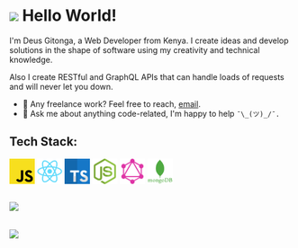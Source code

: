 # <div><img src="https://media.giphy.com/media/hvRJCLFzcasrR4ia7z/giphy.gif" width="30px"> Hello World! </div>

I'm Deus Gitonga, a Web Developer from Kenya. I create ideas and develop solutions in the shape of software using my creativity and technical knowledge. 

Also I create RESTful and GraphQL APIs that can handle loads of requests and will never let you down.

- 💼 Any freelance work? Feel free to reach, [email](mailto:gitonga.deus@gmail.com).
- 💬 Ask me about anything code-related, I'm happy to help `¯\_(ツ)_/¯.`


## Tech Stack:

<p>
	<img alt="JS" src="./skill_icons/javascript.svg" width=45px height=45px/>
	<img alt="React" src="./skill_icons/react.svg" width=45px height=45px/>
	<img alt="TypeScript" src="./skill_icons/typescript.svg" width=45px height=45px/>
	<img alt="Node JS" src="./skill_icons/node-js.svg" width=45px height=45px/>
	<img alt="GraphQL" src="./skill_icons/graphql.svg" width=45px height=45px/>
	<img alt="MongoDB" src="./skill_icons/mongodb.svg" width=45px height=45px/>
</p>

## 
<img src="https://github-readme-stats.vercel.app/api?username=gitonga-deus&show_icons=true&hide_border=true&count_private=true&theme=dark&hide=contribs"/>

## 
<img src="https://github-readme-stats.vercel.app/api/top-langs/?username=gitonga-deus&theme=dark&hide_border=true&layout=compact"/>
